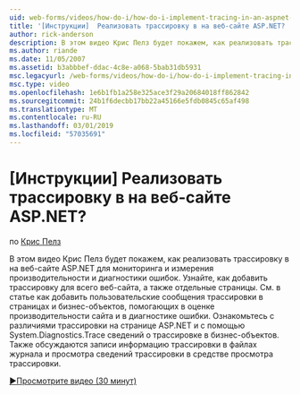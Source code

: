 ```yaml
---
uid: web-forms/videos/how-do-i/how-do-i-implement-tracing-in-an-aspnet-web-site
title: '[Инструкции]  Реализовать трассировку в на веб-сайте ASP.NET? | Документы Майкрософт'
author: rick-anderson
description: В этом видео Крис Пелз будет покажем, как реализовать трассировку в на веб-сайте ASP.NET для мониторинга и измерения производительности и диагностики ошибок. Узнайте, как...
ms.author: riande
ms.date: 11/05/2007
ms.assetid: b3abbbef-ddac-4c8e-a068-5bab31db5931
msc.legacyurl: /web-forms/videos/how-do-i/how-do-i-implement-tracing-in-an-aspnet-web-site
msc.type: video
ms.openlocfilehash: 1e6b1fb1a258e325ace3f29a20684018ff862842
ms.sourcegitcommit: 24b1f6decbb17bb22a45166e5fdb0845c65af498
ms.translationtype: MT
ms.contentlocale: ru-RU
ms.lasthandoff: 03/01/2019
ms.locfileid: "57035691"
---
```

<a name="how-do-i--implement-tracing-in-an-aspnet-web-site"></a>[Инструкции]  Реализовать трассировку в на веб-сайте ASP.NET?
====================
по [Крис Пелз](https://twitter.com/chrispels)

В этом видео Крис Пелз будет покажем, как реализовать трассировку в на веб-сайте ASP.NET для мониторинга и измерения производительности и диагностики ошибок. Узнайте, как добавить трассировку для всего веб-сайта, а также отдельные страницы. См. в статье как добавить пользовательские сообщения трассировки в страницах и бизнес-объектов, помогающих в оценке производительности сайта и в диагностике ошибки. Ознакомьтесь с различиями трассировки на странице ASP.NET и с помощью System.Diagnostics.Trace сведений о трассировке в бизнес-объектов. Также обсуждаются записи информацию трассировки в файлах журнала и просмотра сведений трассировки в средстве просмотра трассировки.

[&#9654;Просмотрите видео (30 минут)](https://channel9.msdn.com/Blogs/ASP-NET-Site-Videos/how-do-i-implement-tracing-in-an-aspnet-web-site)
